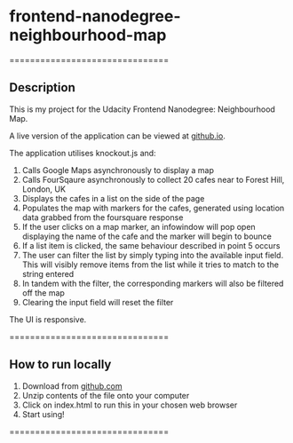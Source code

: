 # frontend-nanodegree-neighbourhood-map

===============================

## Description

This is my project for the Udacity Frontend Nanodegree: Neighbourhood Map.

A live version of the application can be viewed at [github.io](https://leogovan.github.io/neighbourhood-map-project/).

The application utilises knockout.js and:

1. Calls Google Maps asynchronously to display a map
2. Calls FourSqaure asynchronously to collect 20 cafes near to Forest Hill, London, UK
3. Displays the cafes in a list on the side of the page
4. Populates the map with markers for the cafes, generated using location data grabbed from the foursquare response
5. If the user clicks on a map marker, an infowindow will pop open displaying the name of the cafe and the marker will begin to bounce
6. If a list item is clicked, the same behaviour described in point 5 occurs
7. The user can filter the list by simply typing into the available input field. This will visibly remove items from the list while it tries to match to the string entered
8. In tandem with the filter, the corresponding markers will also be filtered off the map
9. Clearing the input field will reset the filter

The UI is responsive.

===============================

## How to run locally

1. Download from [github.com](https://github.com/leogovan/neighbourhood-map-project)
2. Unzip contents of the file onto your computer
3. Click on index.html to run this in your chosen web browser
4. Start using!

===============================